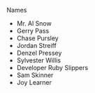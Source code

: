 Names

* Mr. Al Snow
* Gerry Pass
* Chase Pursley
* Jordan Streiff
* Denzel Pressey
* Sylvester Willis
* Developer Ruby Slippers
* Sam Skinner
* Joy Learner
